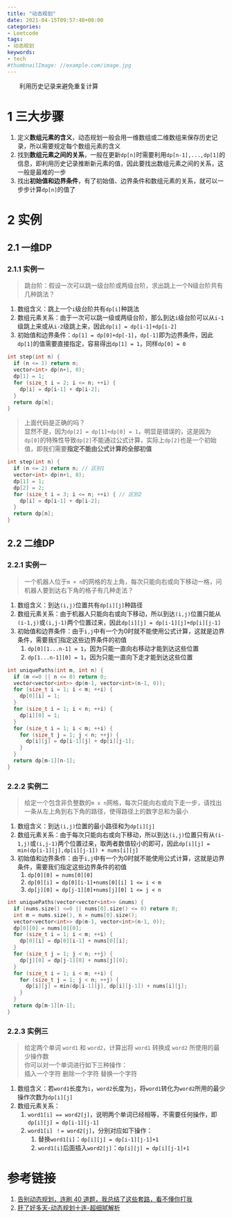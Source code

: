 ```yaml
---
title: "动态规划"
date: 2021-04-15T09:57:40+08:00
categories:
- Leetcode
tags:
- 动态规划
keywords:
- tech
#thumbnailImage: //example.com/image.jpg
---
```

　　利用历史记录来避免重复计算
<!--more-->
# 1 三大步骤
1. 定义**数组元素的含义**，动态规划一般会用一维数组或二维数组来保存历史记录，所以需要规定每个数组元素的含义
2. 找到**数组元素之间的关系**，一般在更新`dp[n]`时需要利用`dp[n-1],...,dp[1]`的信息，即利用历史记录推断新元素的值，因此要找出数组元素之间的关系，这一般是最难的一步
3. 找出**初始值和边界条件**，有了初始值、边界条件和数组元素的关系，就可以一步步计算`dp[n]`的值了

# 2 实例

## 2.1 一维DP

### 2.1.1 实例一
> 跳台阶：假设一次可以跳一级台阶或两级台阶，求出跳上一个N级台阶共有几种跳法？

1. 数组含义：跳上一个`i`级台阶共有`dp[i]`种跳法
2. 数组元素关系：由于一次可以跳一级或两级台阶，那么到达`i`级台阶可以从`i-1`级跳上来或从`i-2`级跳上来，因此`dp[i] = dp[i-1]+dp[i-2]`
3. 初始值和边界条件：`dp[1] = dp[0]+dp[-1]`，`dp[-1]`即为边界条件，因此`dp[1]`的值需要直接指定，容易得出`dp[1] = 1`，同样`dp[0] = 0`

```cpp
int step(int n) {
  if (n <= 1) return n;
  vector<int> dp(n+1, 0);
  dp[1] = 1;
  for (size_t i = 2; i <= n; ++i) {
    dp[i] = dp[i-1] + dp[i-2];
  }
  return dp[n];
}
```

> 上面代码是正确的吗？  
> 显然不是，因为`dp[2] = dp[1]+dp[0] = 1`，明显是错误的，这是因为`dp[0]`的特殊性导致`dp[2]`不能通过公式计算，实际上`dp[2]`也是一个初始值，即我们需要**指定不能由公式计算的全部初值**

```cpp
int step(int n) {
  if (n <= 2) return n; // 区别1
  vector<int> dp(n+1, 0);
  dp[1] = 1;
  dp[2] = 2;
  for (size_t i = 3; i <= n; ++i) { // 区别2
    dp[i] = dp[i-1] + dp[i-2];
  }
  return dp[n];
}
```

## 2.2 二维DP

### 2.2.1 实例一
> 一个机器人位于`m × n`的网格的左上角，每次只能向右或向下移动一格，问机器人要到达右下角的格子有几种走法？

1. 数组含义：到达`(i,j)`位置共有`dp[i][j]`种路径
2. 数组元素关系：由于机器人只能向右或向下移动，所以到达`(i,j)`位置只能从`(i-1,j)`或`(i,j-1)`两个位置过来，因此`dp[i][j] = dp[i-1][j]+dp[i][j-1]`
3. 初始值和边界条件：由于`i,j`中有一个为0时就不能使用公式计算，这就是边界条件，需要我们指定这些边界条件的初值
   1. `dp[0][1...n-1] = 1`，因为只能一直向右移动才能到达这些位置
   2. `dp[1...n-1][0] = 1`，因为只能一直向下走才能到达这些位置

```cpp
int uniquePaths(int m, int n) {
  if (m <=0 || n <= 0) return 0;
  vector<vector<int>> dp(m-1, vector<int>(n-1, 0));
  for (size_t i = 1; i < m; ++i) {
    dp[0][i] = 1;
  }
  for (size_t i = 1; i < n; ++i) {
    dp[i][0] = 1;
  }
  for (size_t i = 1; i < m; ++i) {
    for (size_t j = 1; j < n; ++j) {
      dp[i][j] = dp[i-1][j] + dp[i][j-1];
    }
  }
  return dp[m-1][n-1];
}
```

### 2.2.2 实例二
> 给定一个包含非负整数的`m x n`网格，每次只能向右或向下走一步，请找出一条从左上角到右下角的路径，使得路径上的数字总和为最小

1. 数组含义：到达`(i,j)`位置的最小路径和为`dp[i][j]`
2. 数组元素关系：由于每次只能向右或向下移动，所以到达`(i,j)`位置只有从`(i-1,j)`或`(i,j-1)`两个位置过来，取两者数值较小的即可，因此`dp[i][j] = min(dp[i-1][j],dp[i][j-1]) + nums[i][j]`
3. 初始值和边界条件：由于`i,j`中有一个为0时就不能使用公式计算，这就是边界条件，需要我们指定这些边界条件的初值
   1. `dp[0][0] = nums[0][0]`
   2. `dp[0][i] = dp[0][i-1]+nums[0][i] 1 <= i < m`
   3. `dp[j][0] = dp[j-1][0]+nums[j][0] 1 <= j < n`

```cpp
int uniquePaths(vector<vector<int>> &nums) {
  if (nums.size() <=0 || nums[0].size() <= 0) return 0;
  int m = nums.size(), n = nums[0].size();
  vector<vector<int>> dp(m-1, vector<int>(n-1, 0));
  dp[0][0] = nums[0][0];
  for (size_t i = 1; i < m; ++i) {
    dp[0][i] = dp[0][i-1] + nums[0][i];
  }
  for (size_t j = 1; j < n; ++j) {
    dp[j][0] = dp[j-1][0] + nums[j][0];
  }
  for (size_t i = 1; i < m; ++i) {
    for (size_t j = 1; j < n; ++j) {
      dp[i][j] = min(dp[i-1][j], dp[i][j-1]) + nums[i][j];
    }
  }
  return dp[m-1][n-1];
}
```

### 2.2.3 实例三
> 给定两个单词 `word1` 和 `word2`，计算出将 `word1` 转换成 `word2` 所使用的最少操作数  
> 你可以对一个单词进行如下三种操作：  
> 插入一个字符 删除一个字符 替换一个字符

1. 数组含义：若`word1`长度为`i`，`word2`长度为`j`，将`word1`转化为`word2`所用的最少操作次数为`dp[i][j]`
2. 数组元素关系：
   1. `word1[i] == word2[j]`，说明两个单词已经相等，不需要任何操作，即`dp[i][j] = dp[i-1][j-1]`
   2. `word1[i] ！= word2[j]`，分别对应如下操作：
      1. 替换`word1[i]`：`dp[i][j] = dp[i-1][j-1]+1`
      2. `word1[i]`后面插入`word2[j]`：`dp[i][j] = dp[i][j-1]+1`


# 参考链接
1. [告别动态规划，连刷 40 道题，我总结了这些套路，看不懂你打我](https://zhuanlan.zhihu.com/p/91582909)
2. [肝了好多天-动态规划十连-超细腻解析](https://zhuanlan.zhihu.com/p/356804629)
